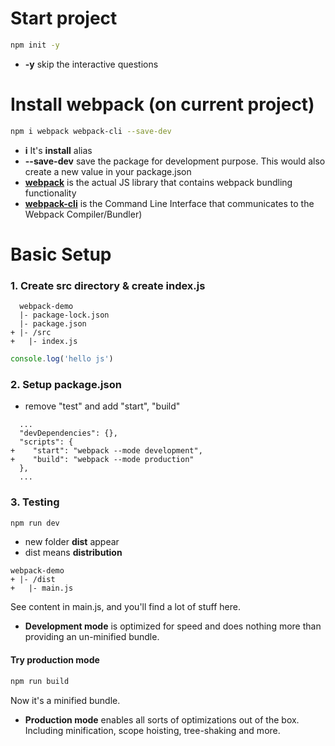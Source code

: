 # Start project
```sh
npm init -y
```
- **-y** skip the interactive questions

# Install webpack (on current project)
```sh
npm i webpack webpack-cli --save-dev
```
- **i** It's **install** alias
- **--save-dev** save the package for development purpose. This would also create a new value in your package.json
- [**webpack**](https://www.npmjs.com/package/webpack) is the actual JS library that contains webpack bundling functionality
- [**webpack-cli**](https://www.npmjs.com/package/webpack-cli) is the Command Line Interface that communicates to the Webpack Compiler/Bundler)

# Basic Setup
### 1. Create src directory & create index.js
```
  webpack-demo
  |- package-lock.json
  |- package.json
+ |- /src
+   |- index.js
```
```js
console.log('hello js')
```
### 2. Setup package.json
- remove "test" and add "start", "build"
```
  ...
  "devDependencies": {},
  "scripts": {
+    "start": "webpack --mode development",
+    "build": "webpack --mode production"
  },
  ...
```
### 3. Testing 
```sh
npm run dev
``` 
- new folder **dist** appear
- dist means **distribution**
```
webpack-demo
+ |- /dist
+   |- main.js
```
See content in main.js, and you'll find a lot of stuff here.
- **Development mode** is optimized for speed and does nothing more than providing an un-minified bundle.
#### Try production mode
```sh
npm run build
```
Now it's a minified bundle.
- **Production mode** enables all sorts of optimizations out of the box. Including minification, scope hoisting, tree-shaking and more.
